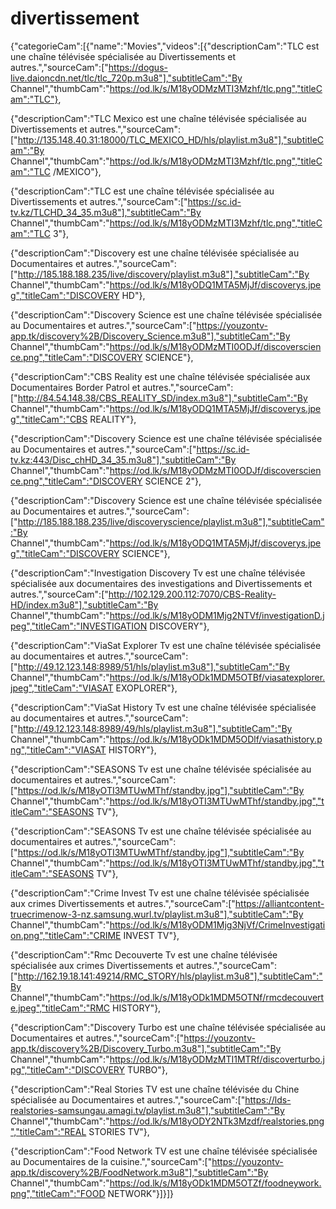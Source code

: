# divertissement
{"categorieCam":[{"name":"Movies","videos":[{"descriptionCam":"TLC est une chaîne télévisée spécialisée au Divertissements et autres.","sourceCam":["https://dogus-live.daioncdn.net/tlc/tlc_720p.m3u8"],"subtitleCam":"By Channel","thumbCam":"https://od.lk/s/M18yODMzMTI3Mzhf/tlc.png","titleCam":"TLC"},

{"descriptionCam":"TLC Mexico est une chaîne télévisée spécialisée au Divertissements et autres.","sourceCam":["http://135.148.40.31:18000/TLC_MEXICO_HD/hls/playlist.m3u8"],"subtitleCam":"By Channel","thumbCam":"https://od.lk/s/M18yODMzMTI3Mzhf/tlc.png","titleCam":"TLC /MEXICO"},

{"descriptionCam":"TLC est une chaîne télévisée spécialisée au Divertissements et autres.","sourceCam":["https://sc.id-tv.kz/TLCHD_34_35.m3u8"],"subtitleCam":"By Channel","thumbCam":"https://od.lk/s/M18yODMzMTI3Mzhf/tlc.png","titleCam":"TLC 3"},

{"descriptionCam":"Discovery est une chaîne télévisée spécialisée au Documentaires et autres.","sourceCam":["http://185.188.188.235/live/discovery/playlist.m3u8"],"subtitleCam":"By Channel","thumbCam":"https://od.lk/s/M18yODQ1MTA5MjJf/discoverys.jpeg","titleCam":"DISCOVERY HD"},

{"descriptionCam":"Discovery Science est une chaîne télévisée spécialisée au Documentaires et autres.","sourceCam":["https://youzontv-app.tk/discovery%2B/Discovery_Science.m3u8"],"subtitleCam":"By Channel","thumbCam":"https://od.lk/s/M18yODMzMTI0ODJf/discoverscience.png","titleCam":"DISCOVERY SCIENCE"},

{"descriptionCam":"CBS Reality est une chaîne télévisée spécialisée aux Documentaires Border Patrol et autres.","sourceCam":["http://84.54.148.38/CBS_REALITY_SD/index.m3u8"],"subtitleCam":"By Channel","thumbCam":"https://od.lk/s/M18yODQ1MTA5MjJf/discoverys.jpeg","titleCam":"CBS REALITY"},

{"descriptionCam":"Discovery Science est une chaîne télévisée spécialisée au Documentaires et autres.","sourceCam":["https://sc.id-tv.kz:443/Disc_chHD_34_35.m3u8"],"subtitleCam":"By Channel","thumbCam":"https://od.lk/s/M18yODMzMTI0ODJf/discoverscience.png","titleCam":"DISCOVERY SCIENCE 2"},

{"descriptionCam":"Discovery Science est une chaîne télévisée spécialisée au Documentaires et autres.","sourceCam":["http://185.188.188.235/live/discoveryscience/playlist.m3u8"],"subtitleCam":"By Channel","thumbCam":"https://od.lk/s/M18yODQ1MTA5MjJf/discoverys.jpeg","titleCam":"DISCOVERY SCIENCE"},

{"descriptionCam":"Investigation Discovery Tv est une chaîne télévisée spécialisée aux documentaires des investigations and Divertissements et autres.","sourceCam":["http://102.129.200.112:7070/CBS-Reality-HD/index.m3u8"],"subtitleCam":"By Channel","thumbCam":"https://od.lk/s/M18yODM1Mjg2NTVf/investigationD.jpeg","titleCam":"INVESTIGATION DISCOVERY"},

{"descriptionCam":"ViaSat Explorer Tv est une chaîne télévisée spécialisée au documentaires et autres.","sourceCam":["http://49.12.123.148:8989/51/hls/playlist.m3u8"],"subtitleCam":"By Channel","thumbCam":"https://od.lk/s/M18yODk1MDM5OTBf/viasatexplorer.jpeg","titleCam":"VIASAT EXOPLORER"},

{"descriptionCam":"ViaSat History Tv est une chaîne télévisée spécialisée au documentaires et autres.","sourceCam":["http://49.12.123.148:8989/49/hls/playlist.m3u8"],"subtitleCam":"By Channel","thumbCam":"https://od.lk/s/M18yODk1MDM5ODlf/viasathistory.png","titleCam":"VIASAT HISTORY"},

{"descriptionCam":"SEASONS Tv est une chaîne télévisée spécialisée au documentaires et autres.","sourceCam":["https://od.lk/s/M18yOTI3MTUwMThf/standby.jpg"],"subtitleCam":"By Channel","thumbCam":"https://od.lk/s/M18yOTI3MTUwMThf/standby.jpg","titleCam":"SEASONS TV"},

{"descriptionCam":"SEASONS Tv est une chaîne télévisée spécialisée au documentaires et autres.","sourceCam":["https://od.lk/s/M18yOTI3MTUwMThf/standby.jpg"],"subtitleCam":"By Channel","thumbCam":"https://od.lk/s/M18yOTI3MTUwMThf/standby.jpg","titleCam":"SEASONS TV"},

{"descriptionCam":"Crime Invest Tv est une chaîne télévisée spécialisée aux crimes Divertissements et autres.","sourceCam":["https://alliantcontent-truecrimenow-3-nz.samsung.wurl.tv/playlist.m3u8"],"subtitleCam":"By Channel","thumbCam":"https://od.lk/s/M18yODM1Mjg3NjVf/CrimeInvestigation.png","titleCam":"CRIME INVEST TV"},

{"descriptionCam":"Rmc Decouverte Tv est une chaîne télévisée spécialisée aux crimes Divertissements et autres.","sourceCam":["http://162.19.18.141:49214/RMC_STORY/hls/playlist.m3u8"],"subtitleCam":"By Channel","thumbCam":"https://od.lk/s/M18yODk1MDM5OTNf/rmcdecouverte.jpeg","titleCam":"RMC HISTORY"},

{"descriptionCam":"Discovery Turbo est une chaîne télévisée spécialisée au Documentaires et autres.","sourceCam":["https://youzontv-app.tk/discovery%2B/Discovery_Turbo.m3u8"],"subtitleCam":"By Channel","thumbCam":"https://od.lk/s/M18yODMzMTI1MTRf/discoverturbo.jpg","titleCam":"DISCOVERY TURBO"},

{"descriptionCam":"Real Stories TV est une chaîne télévisée du Chine spécialisée au Documentaires et autres.","sourceCam":["https://lds-realstories-samsungau.amagi.tv/playlist.m3u8"],"subtitleCam":"By Channel","thumbCam":"https://od.lk/s/M18yODY2NTk3Mzdf/realstories.png","titleCam":"REAL STORIES TV"},

{"descriptionCam":"Food Network TV est une chaîne télévisée spécialisée au Documentaires de la cuisine.","sourceCam":["https://youzontv-app.tk/discovery%2B/FoodNetwork.m3u8"],"subtitleCam":"By Channel","thumbCam":"https://od.lk/s/M18yODk1MDM5OTZf/foodneywork.png","titleCam":"FOOD NETWORK"}]}]}
